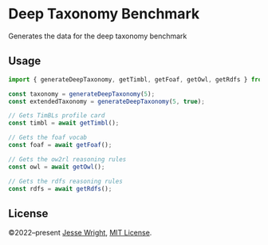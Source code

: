 # Deep Taxonomy Benchmark
Generates the data for the deep taxonomy benchmark

## Usage

```ts
import { generateDeepTaxonomy, getTimbl, getFoaf, getOwl, getRdfs } from 'deep-taxonomy-benchmark'

const taxonomy = generateDeepTaxonomy(5);
const extendedTaxonomy = generateDeepTaxonomy(5, true);

// Gets TimBLs profile card
const timbl = await getTimbl();

// Gets the foaf vocab
const foaf = await getFoaf();

// Gets the ow2rl reasoning rules
const owl = await getOwl();

// Gets the rdfs reasoning rules
const rdfs = await getRdfs();
```

## License
©2022–present
[Jesse Wright](https://github.com/jeswr),
[MIT License](https://github.com/jeswr/deep-taxonomy-benchmark/blob/master/LICENSE).

